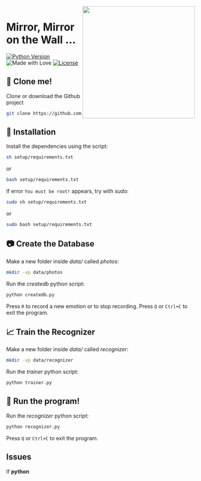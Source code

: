 <img src="https://cdn.rawgit.com/CosasDePuma/MirrorMirrorOnTheWall/7a013b72/.img/magicmirror%20(by%20elicoronel16).png" align="right" width="300">

# Mirror, Mirror on the Wall ...
[![Python Version](https://img.shields.io/badge/python-2.7.13-yellow.svg?style=flat)](https://www.python.org/downloads/release/python-2713/) ![Made with Love](https://img.shields.io/badge/made%20with-<3-red.svg?style=flat) [![License](https://img.shields.io/github/license/CosasDePuma/MirrorMirrorOnTheWall.svg)](https://github.com/CosasDePuma/MirrorMirrorOnTheWall/blob/master/LICENSE)

:vhs: Clone me!
----
Clone or download the Github project
```bash
git clone https://github.com/cosasdepuma/mirrormirrorinthewall.git
```

:memo: Installation
----
Install the dependencies using the script:

```sh
sh setup/requirements.txt
```
or
```bash
bash setup/requirements.txt
```

If error `You must be root!` appears, try with *sudo*:

```sh
sudo sh setup/requirements.txt
```
or
```bash
sudo bash setup/requirements.txt
```

:camera: Create the Database
----

Make a new folder inside *data/* called *photos*:

```bash
mkdir -vp data/photos
```

Run the *createdb* python script:
```python
python createdb.py
```

Press `R` to record a new emotion or to stop recording.
Press `Q` or `Ctrl+C` to exit the program.

:chart_with_upwards_trend: Train the Recognizer
----
Make a new folder inside *data/* called *recognizer*:

```bash
mkdir -vp data/recognizer
```

Run the *trainer* python script:
```python
python trainer.py
```

:see_no_evil: Run the program!
----
Run the *recognizer* python script:
```python
python recognizer.py
```

Press `Q` or `Ctrl+C` to exit the program.

Issues
----
If **python <script>.py** does not work, try running:

```python
python2 <script>.py
```

Please contact with [Kike Puma](https://linkedin.com/in/kikepuma) if you need more information.
